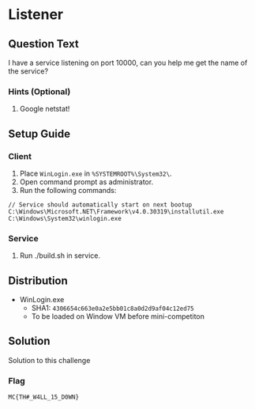 # Listener

## Question Text

I have a service listening on port 10000, can you help me get the name of the service?

### Hints (Optional)
1. Google netstat!

## Setup Guide
### Client
1. Place `WinLogin.exe` in `%SYSTEMROOT%\System32\`.
2. Open command prompt as administrator.
3. Run the following commands:  
```
// Service should automatically start on next bootup
C:\Windows\Microsoft.NET\Framework\v4.0.30319\installutil.exe C:\Windows\System32\winlogin.exe
```

### Service
1. Run ./build.sh in service.

## Distribution
- WinLogin.exe
    - SHA1: `4306654c663e0a2e5bb01c8a0d2d9af04c12ed75`
    - To be loaded on Window VM before mini-competiton

## Solution
Solution to this challenge

### Flag
`MC{TH#_W4LL_15_D0WN}`
